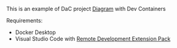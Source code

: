 This is an example of DaC project [Diagram](https://diagrams.mingrammer.com) with Dev Containers

Requirements:
- Docker Desktop
- Visual Studio Code with [Remote Development Extension Pack](https://aka.ms/vscode-remote/download/extension)
